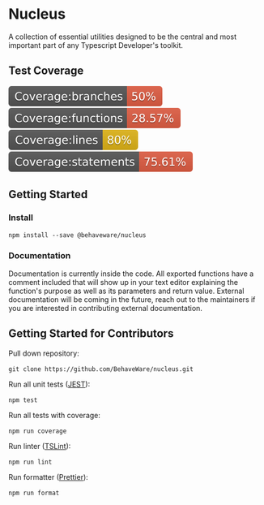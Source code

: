 # Nucleus

A collection of essential utilities designed to be the central and most important part of any Typescript Developer's toolkit.

## Test Coverage

![badge-branches](./coverage/badge-branches.svg) ![badge-functions](./coverage/badge-functions.svg) ![badge-lines](./coverage/badge-lines.svg) ![badge-statements](./coverage/badge-statements.svg)

## Getting Started

### Install

```shell
npm install --save @behaveware/nucleus
```

### Documentation

Documentation is currently inside the code. All exported functions have a comment included that will show up in your text editor explaining the function's purpose as well as its parameters and return value. External documentation will be coming in the future, reach out to the maintainers if you are interested in contributing external documentation.

## Getting Started for Contributors

Pull down repository:

```shell
git clone https://github.com/BehaveWare/nucleus.git
```

Run all unit tests ([JEST](https://jestjs.io/)):

```shell
npm test
```

Run all tests with coverage:

```shell
npm run coverage
```

Run linter ([TSLint](https://palantir.github.io/tslint/)):

```shell
npm run lint
```

Run formatter ([Prettier](https://prettier.io/)):

```shell
npm run format
```
